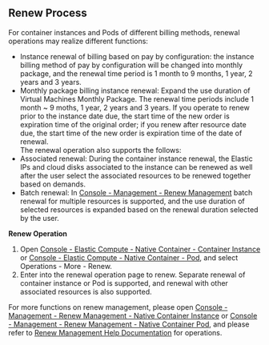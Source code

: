 
## Renew Process

For container instances and Pods of different billing methods, renewal operations may realize different functions:
- Instance renewal of billing based on pay by configuration: the instance billing method of pay by configuration will be changed into monthly package, and the renewal time period is 1 month to 9 months, 1 year, 2 years and 3 years.  
- Monthly package billing instance renewal: Expand the use duration of Virtual Machines Monthly Package. The renewal time periods include 1 month ~ 9 moths, 1 year, 2 years and 3 years. If you operate to renew prior to the instance date due, the start time of the new order is expiration time of the original order; if you renew after resource date due, the start time of the new order is expiration time of the date of renewal.  
The renewal operation also supports the follows:
- Associated renewal: During the container instance renewal, the Elastic IPs and cloud disks associated to the instance can be renewed as well after the user select the associated resources to be renewed together based on demands.
- Batch renewal: In [Console - Management - Renew Management](https://renewal-console.jdcloud.com/renew/nativecontainer) batch renewal for multiple resources is supported, and the use duration of selected resources is expanded based on the renewal duration selected by the user.  


**Renew Operation**

1. Open [Console - Elastic Compute - Native Container - Container Instance](https://cns-console.jdcloud.com/host/container/list) or [Console - Elastic Compute - Native Container - Pod](https://cns-console.jdcloud.com/host/pod/list), and select Operations - More - Renew.  
2. Enter into the renewal operation page to renew. Separate renewal of container instance or Pod is supported, and renewal with other associated resources is also supported.  

For more functions on renew management, please open [Console - Management - Renew Management - Native Container Instance](https://renewal-console.jdcloud.com/renew/nativecontainer) or [Console - Management - Renew Management - Native Container Pod](https://renewal-console.jdcloud.com/renew/pod), and please refer to [Renew Management Help Documentation](https://docs.jdcloud.com/en/online-buying/renew-management) for operations.
